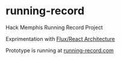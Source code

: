 running-record
==============

Hack Memphis Running Record Project

Exprimentation with [Flux/React Architecture](https://github.com/facebook/flux)

Prototype is running at [running-record.com](http://running-record.com)
